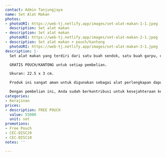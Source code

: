 ```yaml
---
contact: Admin Tanjungjaya
name: Set Alat Makan
photos:
- photoURI: https://web-tj.netlify.app/images/set-alat-makan-1-1.jpeg
  description: Set alat makan
- description: Set alat makan
  photoURI: https://web-tj.netlify.app/images/set-alat-makan-2-1.jpeg
- description: Set alat makan + pouch/kantong
  photoURI: https://web-tj.netlify.app/images/set-alat-makan-3-1.jpeg
description: |-
  Set alat makan yang terdiri dari satu buah sendok, satu buah garpu, dan sepasang sumpit. Set alat makan ini terbuat dari bahan kayu jati berkualitas ekspor. Produk ini dibuat oleh para pengrajin terampil di destinasi wisata Tanjung Lesung.

  GRATIS POUCH/KANTONG untuk setiap pembelian.

  Ukuran: 22.5 x 3 cm.

  Produk ini sangat aman untuk digunakan sebagai alat perlengkapan dapur karena tidak dilapisi dengan bahan kimia yang berbahaya. Kami menggunakan bahan pelapis permukaan kayu 100% natural biopolish food grade sehingga Anda dapat menggunakannya sebagai alat perlengkapan dapur yang aman.

  Dengan pembelian ini, Anda sudah berkontribusi untuk kesejahteraan kelompok masyarakat di desa Tanjungjaya.
categories:
- Kerajinan
prices:
- description: FREE POUCH
  value: 55000
  unit: set
promotions:
- Free Pouch
- CEC-DISC20
- CEC-DISC10
notes: ''

---
```

